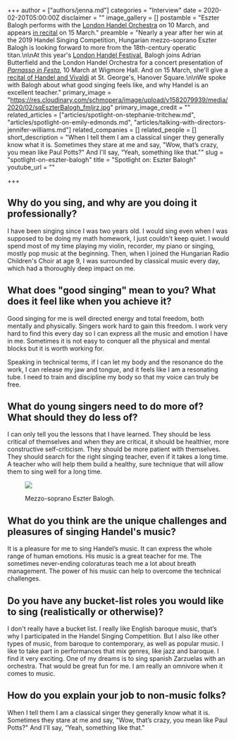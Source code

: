 +++
author = ["authors/jenna.md"]
categories = "Interview"
date = 2020-02-20T05:00:00Z
disclaimer = ""
image_gallery = []
postamble = "Eszter Balogh performs with the [London Handel Orchestra](https://wigmore-hall.org.uk/whats-on/london-handel-orchestra-202003101930) on 10 March, and appears [in recital](https://www.london-handel-festival.com/show/recital-eszter-balogh-hsc-2019-winner/?event=13803) on 15 March."
preamble = "Nearly a year after her win at the 2019 Handel Singing Competition, Hungarian mezzo-soprano Eszter Balogh is looking forward to more from the 18th-century operatic titan.\n\nAt this year's [London Handel Festival](https://www.london-handel-festival.com/), Balogh joins Adrian Butterfield and the London Handel Orchestra for a concert presentation of [_Parnasso in Festa_](https://wigmore-hall.org.uk/whats-on/london-handel-orchestra-202003101930), 10 March at Wigmore Hall. And on 15 March, she'll give a [recital of Handel and Vivaldi](https://www.london-handel-festival.com/show/recital-eszter-balogh-hsc-2019-winner/?event=13803) at St. George's, Hanover Square.\n\nWe spoke with Balogh about what good singing feels like, and why Handel is an excellent teacher."
primary_image = "https://res.cloudinary.com/schmopera/image/upload/v1582079939/media/2020/02/sqEszterBalogh_fmljrz.jpg"
primary_image_credit = ""
related_articles = ["articles/spotlight-on-stephanie-tritchew.md", "articles/spotlight-on-emily-edmonds.md", "articles/talking-with-directors-jennifer-williams.md"]
related_companies = []
related_people = []
short_description = "When I tell them I am a classical singer they generally know what it is. Sometimes they stare at me and say, \"Wow, that’s crazy, you mean like Paul Potts?\" And I'll say, “Yeah, something like that.\""
slug = "spotlight-on-eszter-balogh"
title = "Spotlight on: Eszter Balogh"
youtube_url = ""

+++
## Why do you sing, and why are you doing it professionally?

I have been singing since I was two years old. I would sing even when I was supposed to be doing my math homework, I just couldn't keep quiet.  I would spend most of my time playing my violin, recorder, my piano or singing, mostly pop music at the beginning. Then, when I joined the Hungarian Radio Children's Choir at age 9, I was surrounded by classical music every day, which had a thoroughly deep impact on me.

## What does "good singing" mean to you? What does it feel like when you achieve it?

Good singing for me is well directed energy and total freedom, both mentally and physically. Singers work hard to gain this freedom. I work very hard to find this every day so I can express all the music and emotion I have in me. Sometimes it is not easy to conquer all the physical and mental blocks but it is worth working for.

Speaking in technical terms, if I can let my body and the resonance do the work, I can release my jaw and tongue, and it feels like I am a resonating tube. I need to train and discipline my body so that my voice can truly be free.

## What do young singers need to do more of? What should they do less of?

I can only tell you the lessons that I have learned. They should be less critical of themselves and when they are critical, it should be healthier, more constructive self-criticism. They should be more patient with themselves. They should search for the right singing teacher, even if it takes a long time. A teacher who will help them build a healthy, sure technique that will allow them to sing well for a long time.

<figure data-type="image">

![](https://res.cloudinary.com/schmopera/image/upload/v1582080004/media/2020/02/EszterBalogh_ut7glz.jpg)

<figcaption>Mezzo-soprano Eszter Balogh.</figcaption>

</figure>

## What do you think are the unique challenges and pleasures of singing Handel's music?

It is a pleasure for me to sing Handel’s music. It can express the whole range of human emotions. His music is a great teacher for me.  The sometimes never-ending coloraturas teach me a lot about breath management. The power of his music can help to overcome the technical challenges.

## Do you have any bucket-list roles you would like to sing (realistically or otherwise)?

I don't really have a bucket list. I really like English baroque music, that’s why I participated in the Handel Singing Competition. But I also like other types of music, from baroque to contemporary, as well as popular music. I like to take part in performances that mix genres, like jazz and baroque. I find it very exciting.  One of my dreams is to sing spanish Zarzuelas with an orchestra. That would be great fun for me.  I am really an omnivore when it comes to music.

## How do you explain your job to non-music folks?

When I tell them I am a classical singer they generally know what it is. Sometimes they stare at me and say, "Wow, that’s crazy, you mean like Paul Potts?" And I'll say, “Yeah, something like that."
